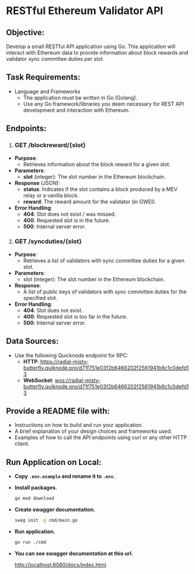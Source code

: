 # RESTful Ethereum Validator API



## Objective:

Develop a small RESTful API application using Go. This application will interact with Ethereum data to provide information about block rewards and validator sync committee duties per slot.

## Task Requirements:
- Language and Frameworks
    - The application must be written in Go (Golang).
    - Use any Go framework/libraries you deem necessary for REST API development and interaction with Ethereum.

## Endpoints:
1. ### GET /blockreward/{slot}
- **Purpose**: 
    - Retrieves information about the block reward for a given slot.
- **Parameters**:
    - **slot** (integer): The slot number in the Ethereum blockchain.
- **Response** (JSON):
    - **status**: Indicates if the slot contains a block produced by a MEV relay or a vanilla block.
    - **reward**: The reward amount for the validator (in GWEI).
- **Error Handling**:
    - **404**: Slot does not exist / was missed.
    - **400**: Requested slot is in the future.
    - **500**: Internal server error.
2. ### GET /syncduties/{slot}
- **Purpose**:
    - Retrieves a list of validators with sync committee duties for a given slot.
- **Parameters**:
    - slot (integer): The slot number in the Ethereum blockchain.
- **Response**:
    - A list of public keys of validators with sync committee duties for the specified slot.
- **Error Handling**:
    - **404**: Slot does not exist.
    - **400**: Requested slot is too far in the future.
    - **500**: Internal server error.
    
## Data Sources:
- Use the following Quicknode endpoint for RPC:
    - **HTTP**: <https://radial-misty-butterfly.quiknode.pro/d71f751e03f2b6466202f2561941b6c1c0defd13>
    - **WebSocket**: <wss://radial-misty-butterfly.quiknode.pro/d71f751e03f2b6466202f2561941b6c1c0defd13>

## Provide a README file with:
- Instructions on how to build and run your application.
- A brief explanation of your design choices and frameworks used.
- Examples of how to call the API endpoints using curl or any other HTTP client.

## Run Application on Local:
- **Copy `.env.example` and rename it to `.env`.**

- **Install packages.**
    ``` bash
    go mod download
    ```

- **Create swagger documentation.**
    ``` bash
    swag init -g cmd/main.go
    ```
- **Run application.**
    ``` bash
    go run ./cmd
    ```
- **You can see swagger documentation at this url.**
    
    <http://localhost:8080/docs/index.html>.